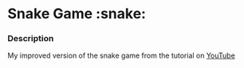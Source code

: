 <h1>Snake Game :snake:</h1>
<h3>Description</h3>

My improved version of the snake game from the tutorial on [YouTube](https://www.youtube.com/watch?v=XKHEtdqhLK8&list=PLbnDi8doXGyBDRL4irwVM5MVvgcBQ19ev&index=7&ab_channel=BroCode)

